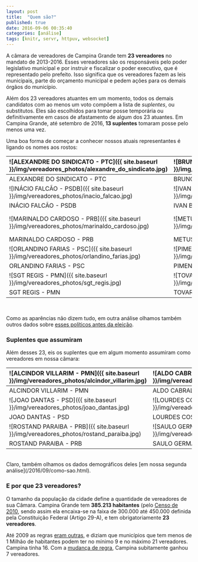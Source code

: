 ```yaml
---
layout: post
title:  "Quem são?"
published: true
date: 2016-09-06 00:35:40
categories: [análise]
tags: [knitr, servr, httpuv, websocket]
---
```







A câmara de vereadores de Campina Grande tem **23 vereadores** no mandato de 2013-2016. Esses vereadores são os responsáveis pelo poder legislativo municipal e por instruir e fiscalizar o poder executivo, que é representado pelo prefeito. Isso significa que os vereadores fazem as leis municipais, parte do orçamento municipal e pedem ações para os demais órgãos do município. 

Além dos 23 vereadores atuantes em um momento, todos os demais candidatos com ao menos um voto compõem a lista de *suplentes*, ou substitutos. Eles são escolhidos para tomar posse temporária ou definitivamente em casos de afastamento de algum dos 23 atuantes. Em Campina Grande, até setembro de 2016, **13 suplentes** tomaram posse pelo menos uma vez.

Uma boa forma de começar a conhecer nossos atuais representantes é ligando os nomes aos rostos:
 


|![ALEXANDRE DO SINDICATO - PTC]({{ site.baseurl }}/img/vereadores_photos/alexandre_do_sindicato.jpg) |![BRUNO CUNHA LIMA - PSDB]({{ site.baseurl }}/img/vereadores_photos/bruno_cunha_lima.jpg) |![BUCHADA - PTN]({{ site.baseurl }}/img/vereadores_photos/buchada.jpg)                              |![DR. OLIMPIO - PMDB]({{ site.baseurl }}/img/vereadores_photos/dr_olimpio.jpg)                 |![GALEGO DO LEITE - PMN]({{ site.baseurl }}/img/vereadores_photos/galego_do_leite.jpg) |
|:----------------------------------------------------------------------------------------------------|:-----------------------------------------------------------------------------------------|:---------------------------------------------------------------------------------------------------|:----------------------------------------------------------------------------------------------|:--------------------------------------------------------------------------------------|
|ALEXANDRE DO SINDICATO - PTC                                                                         |BRUNO CUNHA LIMA - PSDB                                                                   |BUCHADA - PTN                                                                                       |DR. OLIMPIO - PMDB                                                                             |GALEGO DO LEITE - PMN                                                                  |
|![INÁCIO FALCÃO - PSDB]({{ site.baseurl }}/img/vereadores_photos/inacio_falcao.jpg)                  |![IVAN BATISTA - PMDB]({{ site.baseurl }}/img/vereadores_photos/ivan_batista.jpg)         |![JOIA GERMANO - PRP]({{ site.baseurl }}/img/vereadores_photos/joia_germano.jpg)                    |![LAFITE - PSC]({{ site.baseurl }}/img/vereadores_photos/lafite.jpg)                           |![LULA CABRAL - PRB]({{ site.baseurl }}/img/vereadores_photos/lula_cabral.jpg)         |
|INÁCIO FALCÃO - PSDB                                                                                 |IVAN BATISTA - PMDB                                                                       |JOIA GERMANO - PRP                                                                                  |LAFITE - PSC                                                                                   |LULA CABRAL - PRB                                                                      |
|![MARINALDO CARDOSO - PRB]({{ site.baseurl }}/img/vereadores_photos/marinaldo_cardoso.jpg)           |![METUSELA AGRA - PMDB]({{ site.baseurl }}/img/vereadores_photos/metusela_agra.jpg)       |![MURILO GALDINO - PSB]({{ site.baseurl }}/img/vereadores_photos/murilo_galdino.jpg)                |![NAPOLEÃO MARACAJÁ - PC do B]({{ site.baseurl }}/img/vereadores_photos/napoleao_maracaja.jpg) |![NELSON GOMES - PRP]({{ site.baseurl }}/img/vereadores_photos/nelson_gomes.jpg)       |
|MARINALDO CARDOSO - PRB                                                                              |METUSELA AGRA - PMDB                                                                      |MURILO GALDINO - PSB                                                                                |NAPOLEÃO MARACAJÁ - PC do B                                                                    |NELSON GOMES - PRP                                                                     |
|![ORLANDINO FARIAS - PSC]({{ site.baseurl }}/img/vereadores_photos/orlandino_farias.jpg)             |![PIMENTEL FILHO - PMDB]({{ site.baseurl }}/img/vereadores_photos/pimentel_filho.jpg)     |![PROF. MIGUEL RODRIGUES - PPS]({{ site.baseurl }}/img/vereadores_photos/prof_miguel_rodrigues.jpg) |![RODRIGO RAMOS - PMN]({{ site.baseurl }}/img/vereadores_photos/rodrigo_ramos.jpg)             |![SAULO NORONHA - DEM]({{ site.baseurl }}/img/vereadores_photos/saulo_noronha.jpg)     |
|ORLANDINO FARIAS - PSC                                                                               |PIMENTEL FILHO - PMDB                                                                     |PROF. MIGUEL RODRIGUES - PPS                                                                        |RODRIGO RAMOS - PMN                                                                            |SAULO NORONHA - DEM                                                                    |
|![SGT REGIS - PMN]({{ site.baseurl }}/img/vereadores_photos/sgt_regis.jpg)                           |![TOVAR - PSDB]({{ site.baseurl }}/img/vereadores_photos/tovar.jpg)                       |![VANINHO ARAGAO - DEM]({{ site.baseurl }}/img/vereadores_photos/vaninho_aragao.jpg)                |                                                                                               |                                                                                       |
|SGT REGIS - PMN                                                                                      |TOVAR - PSDB                                                                              |VANINHO ARAGAO - DEM                                                                                |                                                                                               |                                                                                       |

<br>

Como as aparências não dizem tudo, em outra análise olhamos também outros dados sobre [esses políticos antes da eleição](/2016/09/como-sao.html).

### Suplentes que assumiram

Além desses 23, eis os suplentes que em algum momento assumiram como vereadores em nossa câmara:


|![ALCINDOR VILLARIM - PMN]({{ site.baseurl }}/img/vereadores_photos/alcindor_villarim.jpg) |![ALDO CABRAL - PC do B]({{ site.baseurl }}/img/vereadores_photos/aldo_cabral.jpg) |![ANDERSON MAIA - PSB]({{ site.baseurl }}/img/vereadores_photos/anderson_maia.jpg)               |![ARAGÃO JUNIOR - PSD]({{ site.baseurl }}/img/vereadores_photos/aragao_junior.jpg)   |![IVONETE LUDGERIO - PSB]({{ site.baseurl }}/img/vereadores_photos/ivonete_ludgerio.jpg)  |
|:------------------------------------------------------------------------------------------|:----------------------------------------------------------------------------------|:------------------------------------------------------------------------------------------------|:------------------------------------------------------------------------------------|:-----------------------------------------------------------------------------------------|
|ALCINDOR VILLARIM - PMN                                                                    |ALDO CABRAL - PC do B                                                              |ANDERSON MAIA - PSB                                                                              |ARAGÃO JUNIOR - PSD                                                                  |IVONETE LUDGERIO - PSB                                                                    |
|![JOAO DANTAS - PSD]({{ site.baseurl }}/img/vereadores_photos/joao_dantas.jpg)             |![LOURDES COSTA - PMN]({{ site.baseurl }}/img/vereadores_photos/lourdes_costa.jpg) |![MIGUEL DA CONSTRUÇÃO - PRB]({{ site.baseurl }}/img/vereadores_photos/miguel_da_construcao.jpg) |![PASTOR JOSIMAR - PRB]({{ site.baseurl }}/img/vereadores_photos/pastor_josimar.jpg) |![RODOLFO RODRIGUES - PR]({{ site.baseurl }}/img/vereadores_photos/rodolfo_rodrigues.jpg) |
|JOAO DANTAS - PSD                                                                          |LOURDES COSTA - PMN                                                                |MIGUEL DA CONSTRUÇÃO - PRB                                                                       |PASTOR JOSIMAR - PRB                                                                 |RODOLFO RODRIGUES - PR                                                                    |
|![ROSTAND PARAIBA - PRB]({{ site.baseurl }}/img/vereadores_photos/rostand_paraiba.jpg)     |![SAULO GERMANO - PMN]({{ site.baseurl }}/img/vereadores_photos/saulo_germano.jpg) |![TIA MILA - PV]({{ site.baseurl }}/img/vereadores_photos/tia_mila.jpg)                          |                                                                                     |                                                                                          |
|ROSTAND PARAIBA - PRB                                                                      |SAULO GERMANO - PMN                                                                |TIA MILA - PV                                                                                    |                                                                                     |                                                                                          |

<br>
Claro, também olhamos os dados demográficos deles [em nossa segunda análise](/2016/09/como-sao.html).

### E por que 23 vereadores?

O tamanho da população da cidade define a quantidade de vereadores de sua Câmara. Campina Grande tem **385.213 habitantes** (pelo [Censo de 2010](http://www.ibge.gov.br/home/estatistica/populacao/censo2010/), sendo assim ela encaixa-se na faixa de 300.000 até 450.000 definida pela Constituição Federal (Artigo 29-A), e tem obrigatoriamente **23 vereadores**.

Até 2009 as regras [eram outras](http://www2.camara.leg.br/documentos-e-pesquisa/publicacoes/estnottec/areas-da-conle/tema6/2010_10930.pdf), e diziam que municípios que tem menos de 1 Milhão de habitantes podem ter no mínimo 9 e no máximo 21 vereadores. Campina tinha 16. Com a [mudança de regra](http://www.planalto.gov.br/ccivil_03/constituicao/emendas/emc/emc58.htm), Campina subitamente ganhou 7 vereadores.
